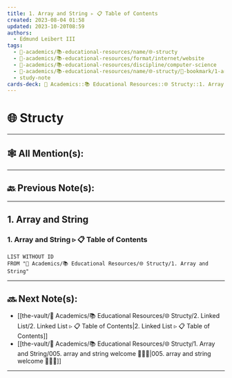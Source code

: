 ```yaml
---
title: 1. Array and String ▹ 📋 Table of Contents
created: 2023-08-04 01:58
updated: 2023-10-20T08:59
authors:
  - Edmund Leibert III
tags:
  - 🔴-academics/📚-educational-resources/name/🌐-structy
  - 🔴-academics/📚-educational-resources/format/internet/website
  - 🔴-academics/📚-educational-resources/discipline/computer-science
  - 🔴-academics/📚-educational-resources/name/🌐-structy/🔖-bookmark/1-array-and-string/1-array-and-string-▹-📋-table-of-contents
  - study-note
cards-deck: 🔴 Academics::📚 Educational Resources::🌐 Structy::1. Array and String ▹ 1. Array and String ▹ 📋 Table of Contents
---
```


# 🌐 Structy

---

## 🕸️ All Mention(s): 

---

## 🔙 Previous Note(s):

---

## 1. Array and String


### 1. Array and String ▹ 📋 **Table of Contents**

```dataview
LIST WITHOUT ID
FROM "🔴 Academics/📚 Educational Resources/🌐 Structy/1. Array and String"
```


---

## 🔜 Next Note(s):
- [[the-vault/🔴 Academics/📚 Educational Resources/🌐 Structy/2. Linked List/2. Linked List ▹ 📋 Table of Contents|2. Linked List ▹ 📋 Table of Contents]]
- [[the-vault/🔴 Academics/📚 Educational Resources/🌐 Structy/1. Array and String/005. array and string welcome 👨🏻‍🏫|005. array and string welcome 👨🏻‍🏫]]

---
